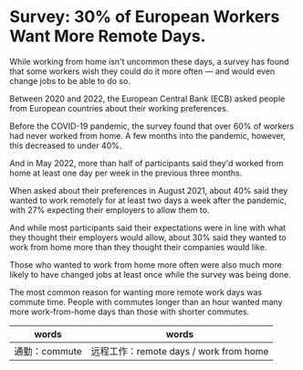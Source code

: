 # Survey: 30% of European Workers Want More Remote Days.

While working from home isn't uncommon these days, a survey has found that some workers wish they could do it more often — and would even change jobs to be able to do so.

Between 2020 and 2022, the European Central Bank (ECB) asked people from European countries about their working preferences.

Before the COVID-19 pandemic, the survey found that over 60% of workers had never worked from home. A few months into the pandemic, however, this decreased to under 40%.

And in May 2022, more than half of participants said they'd worked from home at least one day per week in the previous three months.

When asked about their preferences in August 2021, about 40% said they wanted to work remotely for at least two days a week after the pandemic, with 27% expecting their employers to allow them to.

And while most participants said their expectations were in line with what they thought their employers would allow, about 30% said they wanted to work from home more than they thought their companies would like.

Those who wanted to work from home more often were also much more likely to have changed jobs at least once while the survey was being done.

The most common reason for wanting more remote work days was commute time. People with commutes longer than an hour wanted many more work-from-home days than those with shorter commutes.

| words         | words                                  |
| ------------- | -------------------------------------- |
| 通勤：commute | 远程工作：remote days / work from home |

